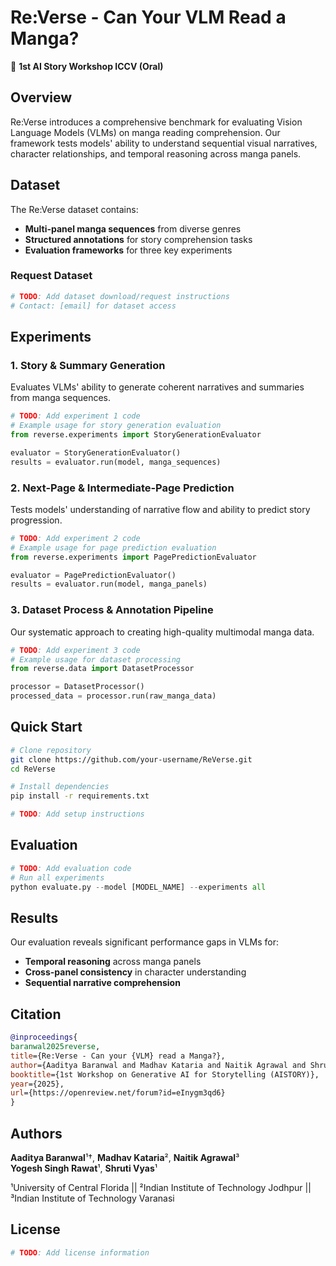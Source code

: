 # Re:Verse - Can Your VLM Read a Manga?

📄 **1st AI Story Workshop ICCV (Oral)**

## Overview

Re:Verse introduces a comprehensive benchmark for evaluating Vision Language Models (VLMs) on manga reading comprehension. Our framework tests models' ability to understand sequential visual narratives, character relationships, and temporal reasoning across manga panels.

## Dataset

The Re:Verse dataset contains:

- **Multi-panel manga sequences** from diverse genres
- **Structured annotations** for story comprehension tasks
- **Evaluation frameworks** for three key experiments

### Request Dataset

```bash
# TODO: Add dataset download/request instructions
# Contact: [email] for dataset access
```

## Experiments

### 1. Story & Summary Generation

Evaluates VLMs' ability to generate coherent narratives and summaries from manga sequences.

```python
# TODO: Add experiment 1 code
# Example usage for story generation evaluation
from reverse.experiments import StoryGenerationEvaluator

evaluator = StoryGenerationEvaluator()
results = evaluator.run(model, manga_sequences)
```

### 2. Next-Page & Intermediate-Page Prediction

Tests models' understanding of narrative flow and ability to predict story progression.

```python
# TODO: Add experiment 2 code  
# Example usage for page prediction evaluation
from reverse.experiments import PagePredictionEvaluator

evaluator = PagePredictionEvaluator()
results = evaluator.run(model, manga_panels)
```

### 3. Dataset Process & Annotation Pipeline

Our systematic approach to creating high-quality multimodal manga data.

```python
# TODO: Add experiment 3 code
# Example usage for dataset processing
from reverse.data import DatasetProcessor

processor = DatasetProcessor()
processed_data = processor.run(raw_manga_data)
```

## Quick Start

```bash
# Clone repository
git clone https://github.com/your-username/ReVerse.git
cd ReVerse

# Install dependencies
pip install -r requirements.txt

# TODO: Add setup instructions
```

## Evaluation

```python
# TODO: Add evaluation code
# Run all experiments
python evaluate.py --model [MODEL_NAME] --experiments all
```

## Results

Our evaluation reveals significant performance gaps in VLMs for:

- **Temporal reasoning** across manga panels
- **Cross-panel consistency** in character understanding
- **Sequential narrative comprehension**

## Citation

```bibtex
@inproceedings{
baranwal2025reverse,
title={Re:Verse - Can your {VLM} read a Manga?},
author={Aaditya Baranwal and Madhav Kataria and Naitik Agrawal and Shruti Vyas and Yogesh S Rawat},
booktitle={1st Workshop on Generative AI for Storytelling (AISTORY)},
year={2025},
url={https://openreview.net/forum?id=eInygm3qd6}
}
```

## Authors

**Aaditya Baranwal**¹†, **Madhav Kataria**², **Naitik Agrawal**³  
**Yogesh Singh Rawat**¹, **Shruti Vyas**¹

¹University of Central Florida || ²Indian Institute of Technology Jodhpur || ³Indian Institute of Technology Varanasi

## License

```bash
# TODO: Add license information
```
